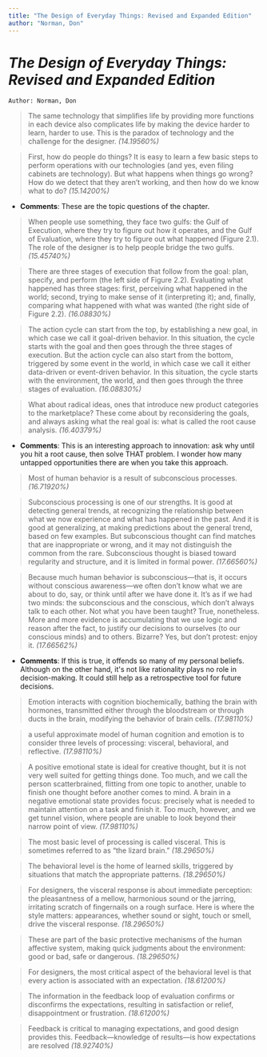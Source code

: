 ```yaml
---
title: "The Design of Everyday Things: Revised and Expanded Edition"
author: "Norman, Don"
---
```

  
# *The Design of Everyday Things: Revised and Expanded Edition*
`Author: Norman, Don`

> The same technology that simplifies life by providing more functions in each device also complicates life by making the device harder to learn, harder to use. This is the paradox of technology and the challenge for the designer.
>  *(14.19560%)*

> First, how do people do things? It is easy to learn a few basic steps to perform operations with our technologies (and yes, even filing cabinets are technology). But what happens when things go wrong? How do we detect that they aren’t working, and then how do we know what to do?  *(15.14200%)*

* **Comments**: These are the topic questions of the chapter.

> When people use something, they face two gulfs: the Gulf of Execution, where they try to figure out how it operates, and the Gulf of Evaluation, where they try to figure out what happened (Figure 2.1). The role of the designer is to help people bridge the two gulfs. *(15.45740%)*

> There are three stages of execution that follow from the goal: plan, specify, and perform (the left side of Figure 2.2). Evaluating what happened has three stages: first, perceiving what happened in the world; second, trying to make sense of it (interpreting it); and, finally, comparing what happened with what was wanted (the right side of Figure 2.2).
>  *(16.08830%)*

> The action cycle can start from the top, by establishing a new goal, in which case we call it goal-driven behavior. In this situation, the cycle starts with the goal and then goes through the three stages of execution. But the action cycle can also start from the bottom, triggered by some event in the world, in which case we call it either data-driven or event-driven behavior. In this situation, the cycle starts with the environment, the world, and then goes through the three stages of evaluation.
>  *(16.08830%)*

> What about radical ideas, ones that introduce new product categories to the marketplace? These come about by reconsidering the goals, and always asking what the real goal is: what is called the root cause analysis.
>  *(16.40379%)*

* **Comments**: This is an interesting approach to innovation: ask why until you hit a root cause, then solve THAT problem. I wonder how many untapped opportunities there are when you take this approach.

> Most of human behavior is a result of subconscious processes.  *(16.71920%)*

> Subconscious processing is one of our strengths. It is good at detecting general trends, at recognizing the relationship between what we now experience and what has happened in the past. And it is good at generalizing, at making predictions about the general trend, based on few examples. But subconscious thought can find matches that are inappropriate or wrong, and it may not distinguish the common from the rare. Subconscious thought is biased toward regularity and structure, and it is limited in formal power. *(17.66560%)*

> Because much human behavior is subconscious—that is, it occurs without conscious awareness—we often don’t know what we are about to do, say, or think until after we have done it. It’s as if we had two minds: the subconscious and the conscious, which don’t always talk to each other. Not what you have been taught? True, nonetheless. More and more evidence is accumulating that we use logic and reason after the fact, to justify our decisions to ourselves (to our conscious minds) and to others. Bizarre? Yes, but don’t protest: enjoy it.
>  *(17.66562%)*

* **Comments**: If this is true, it offends so many of my personal beliefs. Although on the other hand, it's not like rationality plays no role in decision-making. It could still help as a retrospective tool for future decisions.

> 
>  Emotion interacts with cognition biochemically, bathing the brain with hormones, transmitted either through the bloodstream or through ducts in the brain, modifying the behavior of brain cells.  *(17.98110%)*

> a useful approximate model of human cognition and emotion is to consider three levels of processing: visceral, behavioral, and reflective.
>  *(17.98110%)*

> 
>  A positive emotional state is ideal for creative thought, but it is not very well suited for getting things done. Too much, and we call the person scatterbrained, flitting from one topic to another, unable to finish one thought before another comes to mind. A brain in a negative emotional state provides focus: precisely what is needed to maintain attention on a task and finish it. Too much, however, and we get tunnel vision, where people are unable to look beyond their narrow point of view.  *(17.98110%)*

> The most basic level of processing is called visceral. This is sometimes referred to as “the lizard brain.”  *(18.29650%)*

> 
>  The behavioral level is the home of learned skills, triggered by situations that match the appropriate patterns. *(18.29650%)*

> 
>  For designers, the visceral response is about immediate perception: the pleasantness of a mellow, harmonious sound or the jarring, irritating scratch of fingernails on a rough surface. Here is where the style matters: appearances, whether sound or sight, touch or smell, drive the visceral response. *(18.29650%)*

> These are part of the basic protective mechanisms of the human affective system, making quick judgments about the environment: good or bad, safe or dangerous. *(18.29650%)*

> For designers, the most critical aspect of the behavioral level is that every action is associated with an expectation. *(18.61200%)*

> The information in the feedback loop of evaluation confirms or disconfirms the expectations, resulting in satisfaction or relief, disappointment or frustration.
>  *(18.61200%)*

> Feedback is critical to managing expectations, and good design provides this. Feedback—knowledge of results—is how expectations are resolved  *(18.92740%)*